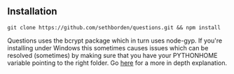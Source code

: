 ## Installation

`git clone https://github.com/sethborden/questions.git && npm install`

Questions uses the bcrypt package which in turn uses node-gyp.  If you're
installing under Windows this sometimes causes issues which can be resolved
(sometimes) by making sure that you have your PYTHONHOME variable pointing to
the right folder.  Go [here](http://www.google.com) for a more in depth
explanation.
